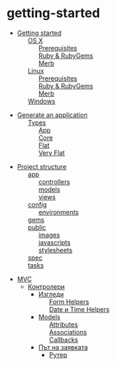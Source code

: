 # getting-started

 <ul class='toc'><li><a href='/bg/getting-started/instructions'>Getting started</a><ul style='list-style: none;'><li><a href='/bg/getting-started/instructions#os_x'>OS X</a><ul style='list-style: none;'><li><a href='/bg/getting-started/instructions#prerequisites'>Prerequisites</a></li><li><a href='/bg/getting-started/instructions#ruby__rubygems'>Ruby &amp; RubyGems</a></li><li><a href='/bg/getting-started/instructions#merb'>Merb</a></li></ul></li><li><a href='/bg/getting-started/instructions#linux'>Linux</a><ul style='list-style: none;'><li><a href='/bg/getting-started/instructions#prerequisites'>Prerequisites</a></li><li><a href='/bg/getting-started/instructions#ruby__rubygems'>Ruby &amp; RubyGems</a></li><li><a href='/bg/getting-started/instructions#merb'>Merb</a></li></ul></li><li><a href='/bg/getting-started/instructions#windows'>Windows</a></li></ul></li></ul>

<ul class='toc'><li><a href='/bg/getting-started/application'>Generate an application</a><ul style='list-style: none;'><li><a href='/bg/getting-started/application#types'>Types</a><ul style='list-style: none;'><li><a href='/bg/getting-started/application#app'>App</a></li><li><a href='/bg/getting-started/application#core'>Core</a></li><li><a href='/bg/getting-started/application#flat'>Flat</a></li><li><a href='/bg/getting-started/application#very_flat'>Very Flat</a></li></ul></li></ul></li></ul>

<ul class='toc'><li><a href='/bg/getting-started/structure'>Project structure</a><ul style='list-style: none;'><li><a href='/bg/getting-started/structure#app'>app</a><ul style='list-style: none;'><li><a href='/bg/getting-started/structure#controllers'>controllers</a></li><li><a href='/bg/getting-started/structure#models'>models</a></li><li><a href='/bg/getting-started/structure#views'>views</a></li></ul></li><li><a href='/bg/getting-started/structure#config'>config</a><ul style='list-style: none;'><li><a href='/bg/getting-started/structure#environments'>environments</a></li></ul></li><li><a href='/bg/getting-started/structure#gems'>gems</a></li><li><a href='/bg/getting-started/structure#public'>public</a><ul style='list-style: none;'><li><a href='/bg/getting-started/structure#images'>images</a></li><li><a href='/bg/getting-started/structure#javascripts'>javascripts</a></li><li><a href='/bg/getting-started/structure#stylesheets'>stylesheets</a></li></ul></li><li><a href='/bg/getting-started/structure#spec'>spec</a></li><li><a href='/bg/getting-started/structure#tasks'>tasks</a></li></ul></li></ul>

<ul class='toc'><li><a href='/bg/getting-started/mvc'>MVC</a><ul style='list-style: none;'/></li></ul>

<ul class='toc'><li><a href='/bg/getting-started/controllers'>Контролери</a><ul style='list-style: none;'/></li></ul>

<ul class='toc'><li><a href='/bg/getting-started/views'>Изгледи</a><ul style='list-style: none;'><li><a href='/bg/getting-started/views#form_helpers'>Form Helpers</a></li><li><a href='/bg/getting-started/views#date_и_time_helpers'>Date и Time Helpers</a></li></ul></li></ul>

<ul class='toc'><li><a href='/bg/getting-started/models'>Models</a><ul style='list-style: none;'><li><a href='/bg/getting-started/models#attributes'>Attributes</a></li><li><a href='/bg/getting-started/models#associations'>Associations</a></li><li><a href='/bg/getting-started/models#callbacks'>Callbacks</a></li></ul></li></ul>

<ul class='toc'><li><a href='/bg/getting-started/path'>Път на заявката</a><ul style='list-style: none;'/></li></ul>

<ul class='toc'><li><a href='/bg/getting-started/router'>Рутер</a><ul style='list-style: none;'/></li></ul> 